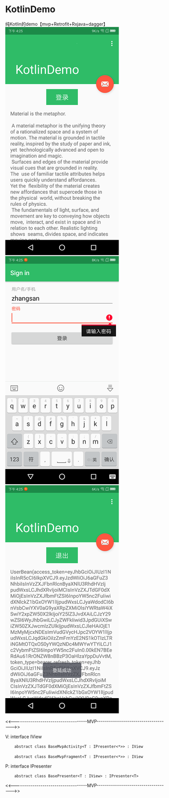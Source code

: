 # KotlinDemo
纯Kotlin的demo【mvp+Retrofit+Rxjava+dagger】
![Image text](https://github.com/zhaoyuehai/KotlinDemo/blob/master/Screenshot_1.png)
![Image text](https://github.com/zhaoyuehai/KotlinDemo/blob/master/Screenshot_2.png)
![Image text](https://github.com/zhaoyuehai/KotlinDemo/blob/master/Screenshot_3.png)

<<------------------------------------MVP------------------------------------>>

V:
    interface IView

        abstract class BaseMvpActivity<T : IPresenter<*>> : IView

        abstract class BaseMvpFragment<T : IPresenter<*>> : IView




P:
    interface IPresenter<T>

        abstract class BasePresenter<T : IView> : IPresenter<T>


<<------------------------------------MVP------------------------------------>>